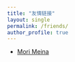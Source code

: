 ```yaml
---
title: "友情链接"
layout: single
permalink: /friends/
author_profile: true
---
```


- [Mori Meina](https://www.xzc-meina.top/)
